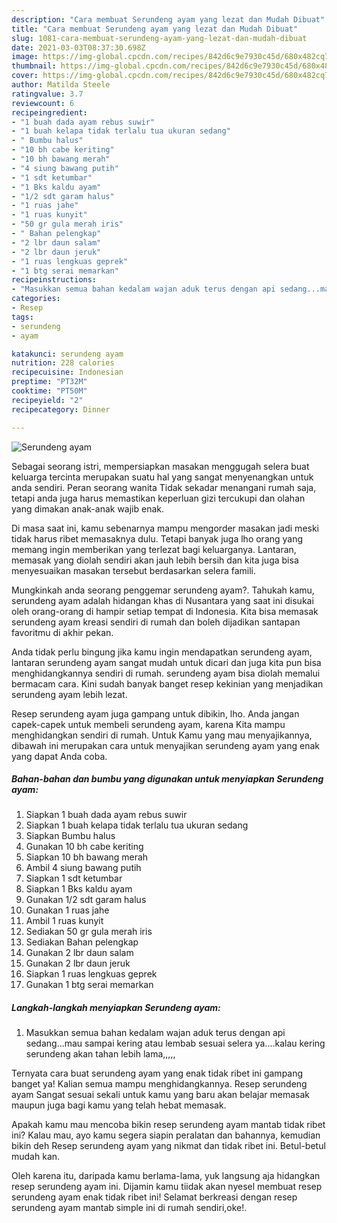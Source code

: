 ```yaml
---
description: "Cara membuat Serundeng ayam yang lezat dan Mudah Dibuat"
title: "Cara membuat Serundeng ayam yang lezat dan Mudah Dibuat"
slug: 1081-cara-membuat-serundeng-ayam-yang-lezat-dan-mudah-dibuat
date: 2021-03-03T08:37:30.698Z
image: https://img-global.cpcdn.com/recipes/842d6c9e7930c45d/680x482cq70/serundeng-ayam-foto-resep-utama.jpg
thumbnail: https://img-global.cpcdn.com/recipes/842d6c9e7930c45d/680x482cq70/serundeng-ayam-foto-resep-utama.jpg
cover: https://img-global.cpcdn.com/recipes/842d6c9e7930c45d/680x482cq70/serundeng-ayam-foto-resep-utama.jpg
author: Matilda Steele
ratingvalue: 3.7
reviewcount: 6
recipeingredient:
- "1 buah dada ayam rebus suwir"
- "1 buah kelapa tidak terlalu tua ukuran sedang"
- " Bumbu halus"
- "10 bh cabe keriting"
- "10 bh bawang merah"
- "4 siung bawang putih"
- "1 sdt ketumbar"
- "1 Bks kaldu ayam"
- "1/2 sdt garam halus"
- "1 ruas jahe"
- "1 ruas kunyit"
- "50 gr gula merah iris"
- " Bahan pelengkap"
- "2 lbr daun salam"
- "2 lbr daun jeruk"
- "1 ruas lengkuas geprek"
- "1 btg serai memarkan"
recipeinstructions:
- "Masukkan semua bahan kedalam wajan aduk terus dengan api sedang...mau sampai kering atau lembab sesuai selera ya....kalau kering serundeng akan tahan lebih lama,,,,,"
categories:
- Resep
tags:
- serundeng
- ayam

katakunci: serundeng ayam 
nutrition: 228 calories
recipecuisine: Indonesian
preptime: "PT32M"
cooktime: "PT50M"
recipeyield: "2"
recipecategory: Dinner

---
```



![Serundeng ayam](https://img-global.cpcdn.com/recipes/842d6c9e7930c45d/680x482cq70/serundeng-ayam-foto-resep-utama.jpg)

Sebagai seorang istri, mempersiapkan masakan menggugah selera buat keluarga tercinta merupakan suatu hal yang sangat menyenangkan untuk anda sendiri. Peran seorang  wanita Tidak sekadar menangani rumah saja, tetapi anda juga harus memastikan keperluan gizi tercukupi dan olahan yang dimakan anak-anak wajib enak.

Di masa  saat ini, kamu sebenarnya mampu mengorder masakan jadi meski tidak harus ribet memasaknya dulu. Tetapi banyak juga lho orang yang memang ingin memberikan yang terlezat bagi keluarganya. Lantaran, memasak yang diolah sendiri akan jauh lebih bersih dan kita juga bisa menyesuaikan masakan tersebut berdasarkan selera famili. 



Mungkinkah anda seorang penggemar serundeng ayam?. Tahukah kamu, serundeng ayam adalah hidangan khas di Nusantara yang saat ini disukai oleh orang-orang di hampir setiap tempat di Indonesia. Kita bisa memasak serundeng ayam kreasi sendiri di rumah dan boleh dijadikan santapan favoritmu di akhir pekan.

Anda tidak perlu bingung jika kamu ingin mendapatkan serundeng ayam, lantaran serundeng ayam sangat mudah untuk dicari dan juga kita pun bisa menghidangkannya sendiri di rumah. serundeng ayam bisa diolah memalui bermacam cara. Kini sudah banyak banget resep kekinian yang menjadikan serundeng ayam lebih lezat.

Resep serundeng ayam juga gampang untuk dibikin, lho. Anda jangan capek-capek untuk membeli serundeng ayam, karena Kita mampu menghidangkan sendiri di rumah. Untuk Kamu yang mau menyajikannya, dibawah ini merupakan cara untuk menyajikan serundeng ayam yang enak yang dapat Anda coba.

<!--inarticleads1-->

##### Bahan-bahan dan bumbu yang digunakan untuk menyiapkan Serundeng ayam:

1. Siapkan 1 buah dada ayam rebus suwir
1. Siapkan 1 buah kelapa tidak terlalu tua ukuran sedang
1. Siapkan  Bumbu halus
1. Gunakan 10 bh cabe keriting
1. Siapkan 10 bh bawang merah
1. Ambil 4 siung bawang putih
1. Siapkan 1 sdt ketumbar
1. Siapkan 1 Bks kaldu ayam
1. Gunakan 1/2 sdt garam halus
1. Gunakan 1 ruas jahe
1. Ambil 1 ruas kunyit
1. Sediakan 50 gr gula merah iris
1. Sediakan  Bahan pelengkap
1. Gunakan 2 lbr daun salam
1. Gunakan 2 lbr daun jeruk
1. Siapkan 1 ruas lengkuas geprek
1. Gunakan 1 btg serai memarkan




<!--inarticleads2-->

##### Langkah-langkah menyiapkan Serundeng ayam:

1. Masukkan semua bahan kedalam wajan aduk terus dengan api sedang...mau sampai kering atau lembab sesuai selera ya....kalau kering serundeng akan tahan lebih lama,,,,,




Ternyata cara buat serundeng ayam yang enak tidak ribet ini gampang banget ya! Kalian semua mampu menghidangkannya. Resep serundeng ayam Sangat sesuai sekali untuk kamu yang baru akan belajar memasak maupun juga bagi kamu yang telah hebat memasak.

Apakah kamu mau mencoba bikin resep serundeng ayam mantab tidak ribet ini? Kalau mau, ayo kamu segera siapin peralatan dan bahannya, kemudian bikin deh Resep serundeng ayam yang nikmat dan tidak ribet ini. Betul-betul mudah kan. 

Oleh karena itu, daripada kamu berlama-lama, yuk langsung aja hidangkan resep serundeng ayam ini. Dijamin kamu tiidak akan nyesel membuat resep serundeng ayam enak tidak ribet ini! Selamat berkreasi dengan resep serundeng ayam mantab simple ini di rumah sendiri,oke!.

